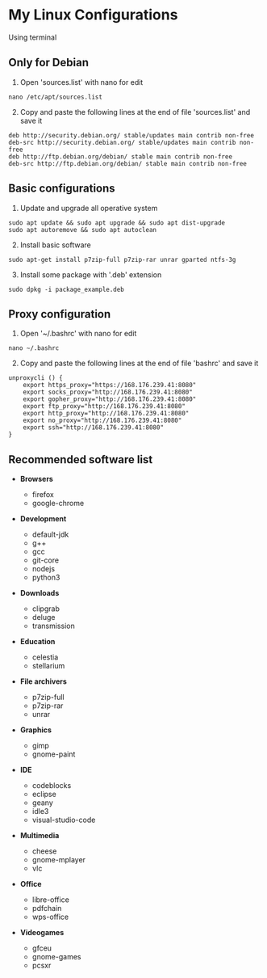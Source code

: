 # My Linux Configurations
Using terminal

## Only for Debian
1. Open 'sources.list' with nano for edit
```
nano /etc/apt/sources.list
````
2. Copy and paste the following lines at the end of file 'sources.list' and save it
```
deb http://security.debian.org/ stable/updates main contrib non-free
deb-src http://security.debian.org/ stable/updates main contrib non-free
deb http://ftp.debian.org/debian/ stable main contrib non-free
deb-src http://ftp.debian.org/debian/ stable main contrib non-free
```
## Basic configurations
1. Update and upgrade all operative system
```
sudo apt update && sudo apt upgrade && sudo apt dist-upgrade
sudo apt autoremove && sudo apt autoclean
```

2. Install basic software 
```
sudo apt-get install p7zip-full p7zip-rar unrar gparted ntfs-3g
```

3. Install some package with '.deb' extension
```
sudo dpkg -i package_example.deb
```

## Proxy configuration
1. Open '~/.bashrc' with nano for edit
```
nano ~/.bashrc 
```

2. Copy and paste the following lines at the end of file 'bashrc' and save it
```
unproxycli () {
    export https_proxy="https://168.176.239.41:8080"
    export socks_proxy="http://168.176.239.41:8080"
    export gopher_proxy="http://168.176.239.41:8080"
    export ftp_proxy="http://168.176.239.41:8080"
    export http_proxy="http://168.176.239.41:8080"
    export no_proxy="http://168.176.239.41:8080"
    export ssh="http://168.176.239.41:8080"
}
```

## Recommended software list
- **Browsers**
    - firefox
    - google-chrome

- **Development**
    - default-jdk
    - g++ 
    - gcc
    - git-core
    - nodejs
    - python3

- **Downloads**
    - clipgrab
    - deluge
    - transmission

- **Education**
    - celestia
    - stellarium

- **File archivers**
    - p7zip-full
    - p7zip-rar
    - unrar

- **Graphics**
    - gimp
    - gnome-paint

- **IDE**
    - codeblocks
    - eclipse
    - geany
    - idle3
    - visual-studio-code

- **Multimedia**
    - cheese
    - gnome-mplayer
    - vlc

- **Office**
    - libre-office
    - pdfchain
    - wps-office

- **Videogames**
    - gfceu
    - gnome-games
    - pcsxr
